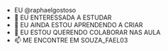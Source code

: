 - EU @raphaelgostoso
- 👀 EU ENTERESSADA A ESTUDAR
- 🌱 EU AINDA ESTOU APRENDENDO A CRIAR 
- 💞️ EU ESTOU QUERENDO COLABORAR NAS AULA
- 📫 ME ENCONTRE EM SOUZA_FAEL03

<!---
raphaelgostoso/raphaelgostoso is a ✨ special ✨ repository because its `README.md` (this file) appears on your GitHub profile.
You can click the Preview link to take a look at your changes.
--->
